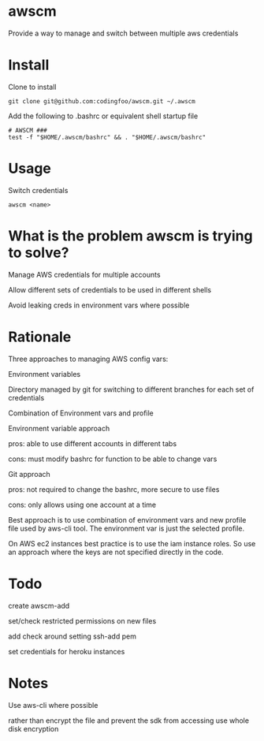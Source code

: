 awscm
=====

Provide a way to manage and switch between multiple aws credentials


Install
=======
Clone to install
```
git clone git@github.com:codingfoo/awscm.git ~/.awscm
```

Add the following to .bashrc or equivalent shell startup file
```
# AWSCM ###
test -f "$HOME/.awscm/bashrc" && . "$HOME/.awscm/bashrc"
```

Usage
=====
Switch credentials
```
awscm <name>
```

What is the problem awscm is trying to solve?
===============================================
Manage AWS credentials for multiple accounts

Allow different sets of credentials to be used in different shells

Avoid leaking creds in environment vars where possible


Rationale
=========
Three approaches to managing AWS config vars:

Environment variables

Directory managed by git for switching to different branches for each set of credentials

Combination of Environment vars and profile


Environment variable approach

pros: able to use different accounts in different tabs

cons: must modify bashrc for function to be able to change vars

Git approach

pros: not required to change the bashrc, more secure to use files

cons: only allows using one account at a time

Best approach is to use combination of environment vars and new profile file used by aws-cli tool. The environment var is just the selected profile.

On AWS ec2 instances best practice is to use the iam instance roles. So use an approach where the keys are not specified directly in the code.


Todo
====
create awscm-add

set/check restricted permissions on new files

add check around setting ssh-add pem

set credentials for heroku instances


Notes
=====
Use aws-cli where possible

rather than encrypt the file and prevent the sdk from accessing use whole disk encryption
